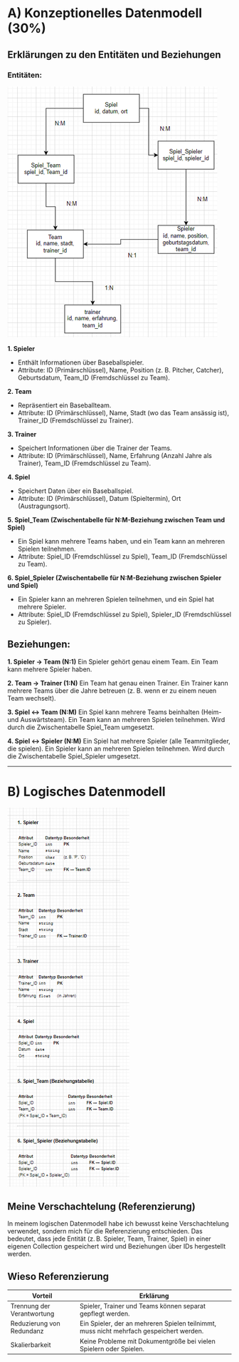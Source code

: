 # A) Konzeptionelles Datenmodell (30%)
## Erklärungen zu den Entitäten und Beziehungen
### Entitäten:

![Drawio](A.png)

**1. Spieler**
- Enthält Informationen über Baseballspieler.
- Attribute: ID (Primärschlüssel), Name, Position (z. B. Pitcher, Catcher), Geburtsdatum, Team_ID (Fremdschlüssel zu Team).

**2. Team**
- Repräsentiert ein Baseballteam.
- Attribute: ID (Primärschlüssel), Name, Stadt (wo das Team ansässig ist), Trainer_ID (Fremdschlüssel zu Trainer).

**3. Trainer**
- Speichert Informationen über die Trainer der Teams.
- Attribute: ID (Primärschlüssel), Name, Erfahrung (Anzahl Jahre als Trainer), Team_ID (Fremdschlüssel zu Team).

**4. Spiel**
- Speichert Daten über ein Baseballspiel.
- Attribute: ID (Primärschlüssel), Datum (Spieltermin), Ort (Austragungsort).

**5. Spiel_Team (Zwischentabelle für N:M-Beziehung zwischen Team und Spiel)**
- Ein Spiel kann mehrere Teams haben, und ein Team kann an mehreren Spielen teilnehmen.
- Attribute: Spiel_ID (Fremdschlüssel zu Spiel), Team_ID (Fremdschlüssel zu Team).

**6. Spiel_Spieler (Zwischentabelle für N:M-Beziehung zwischen Spieler und Spiel)**
- Ein Spieler kann an mehreren Spielen teilnehmen, und ein Spiel hat mehrere Spieler.
- Attribute: Spiel_ID (Fremdschlüssel zu Spiel), Spieler_ID (Fremdschlüssel zu Spieler).

## Beziehungen:

**1. Spieler → Team (N:1)**
Ein Spieler gehört genau einem Team.
Ein Team kann mehrere Spieler haben.

**2. Team → Trainer (1:N)**
Ein Team hat genau einen Trainer.
Ein Trainer kann mehrere Teams über die Jahre betreuen (z. B. wenn er zu einem neuen Team wechselt).

**3. Spiel ↔ Team (N:M)**
Ein Spiel kann mehrere Teams beinhalten (Heim- und Auswärtsteam).
Ein Team kann an mehreren Spielen teilnehmen.
Wird durch die Zwischentabelle Spiel_Team umgesetzt.

**4. Spiel ↔ Spieler (N:M)**
Ein Spiel hat mehrere Spieler (alle Teammitglieder, die spielen).
Ein Spieler kann an mehreren Spielen teilnehmen.
Wird durch die Zwischentabelle Spiel_Spieler umgesetzt.

---

# B) Logisches Datenmodell
![Drawio Logisch](B.png)

## Meine Verschachtelung (Referenzierung)

In meinem logischen Datenmodell habe ich bewusst keine Verschachtelung verwendet, sondern mich für die Referenzierung entschieden. Das bedeutet, dass jede Entität (z. B. Spieler, Team, Trainer, Spiel) in einer eigenen Collection gespeichert wird und Beziehungen über IDs hergestellt werden.

## Wieso Referenzierung

| Vorteil    | Erklärung |
| -------- | ------- |
| Trennung der Verantwortung	  | Spieler, Trainer und Teams können separat gepflegt werden.    |
| Reduzierung von Redundanz	 | Ein Spieler, der an mehreren Spielen teilnimmt, muss nicht mehrfach gespeichert werden.    |
| Skalierbarkeit    | Keine Probleme mit Dokumentgröße bei vielen Spielern oder Spielen.    |

